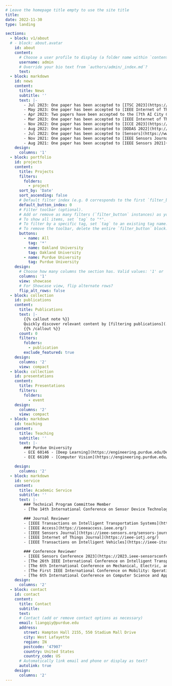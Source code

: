 ```yaml
---
# Leave the homepage title empty to use the site title
title:
date: 2022-11-30
type: landing

sections:
  - block: v1/about
  # - block: about.avatar
    id: about
    content:
      # Choose a user profile to display (a folder name within `content/authors/`)
      username: admin
      # Override your bio text from `authors/admin/_index.md`?
      text:
  - block: markdown
    id: news
    content:
      title: News
      subtitle: ''
      text: |-
        - Jul 2023: One paper has been accepted to [ITSC 2023](https://2023.ieee-itsc.org/).
        - May 2023: One paper has been accepted to [IEEE Internet of Things Journal](https://ieee-iotj.org/).
        - Apr 2023: Two papers have been accepted to the [7th AI City Challenge Workshop at CVPR 2023](https://www.aicitychallenge.org/). I am honored to have been invited as a speaker at [IV 2023 IoT in ITS Workshop](https://iot-in-its.github.io/iv2023) to present my work in federated learning.
        - Mar 2023: One paper has been accepted to [IEEE Internet of Things Journal](https://ieee-iotj.org/).
        - Nov 2022: One paper has been accepted to [ICCE 2023](https://icce.org/2023/).
        - Aug 2022: One paper has been accepted to [DDDAS 2022](http://1dddas.org/dddas2022). Our paper has been selected as an [issue cover](https://www.mdpi.com/1424-8220/22/15).
        - Jul 2022: One paper has been accepted to [Sensors](https://www.mdpi.com/journal/sensors).
        - Nov 2021: One paper has been accepted to [IEEE Sensors Journal](https://ieee-sensors.org/sensors-journal/).
        - Aug 2021: One paper has been accepted to [IEEE Sensors 2021](https://2021.ieee-sensorsconference.org/).
    design:
      columns: '1'
  - block: portfolio
    id: projects
    content:
      title: Projects
      filters:
        folders:
          - project
      sort_by: 'Date'
      sort_ascending: false
      # Default filter index (e.g. 0 corresponds to the first `filter_button` instance below).
      default_button_index: 0
      # Filter toolbar (optional).
      # Add or remove as many filters (`filter_button` instances) as you like.
      # To show all items, set `tag` to "*".
      # To filter by a specific tag, set `tag` to an existing tag name.
      # To remove the toolbar, delete the entire `filter_button` block.
      buttons:
        - name: All
          tag: '*'
        - name: Oakland University
          tag: Oakland University
        - name: Purdue University
          tag: Purdue University
    design:
      # Choose how many columns the section has. Valid values: '1' or '2'.
      columns: '1'
      view: showcase
      # For Showcase view, flip alternate rows?
      flip_alt_rows: false
  - block: collection
    id: publications
    content:
      title: Publications
      text: |-
        {{% callout note %}}
        Quickly discover relevant content by [filtering publications](./publication/).
        {{% /callout %}}
      count: 0
      filters:
        folders:
          - publication
        exclude_featured: true
    design:
      columns: '2'
      view: compact
  - block: collection
    id: presentations
    content:
      title: Presentations
      filters:
        folders:
          - event
    design:
      columns: '2'
      view: compact
  - block: markdown
    id: teaching
    content:
      title: Teaching
      subtitle: ''
      text: |-
        ### Purdue University
        - ECE 60146 - [Deep Learning](https://engineering.purdue.edu/DeepLearn/) <div style="text-align: right">Spring 2023</div>
        - ECE 66100 - [Computer Vision](https://engineering.purdue.edu/kak/computervision/), Fall 2022

    design:
      columns: '2'
  - block: markdown
    id: service
    content:
      title: Academic Service
      subtitle: ''
      text: |-
        ### Technical Program Committee Member
        - [The 14th International Conference on Sensor Device Technologies and Applications (SENSORDEVICES 2023)](https://www.iaria.org/conferences2023/SENSORDEVICES23.html)

        ### Journal Reviewer
        - [IEEE Transactions on Intelligent Transportation Systems](https://ieee-itss.org/pub/t-its/)
        - [IEEE Access](https://ieeeaccess.ieee.org/)
        - [IEEE Sensors Journal](https://ieee-sensors.org/sensors-journal/)
        - [IEEE Internet of Things Journal](https://ieee-iotj.org/)
        - [IEEE Transactions on Intelligent Vehicles](https://ieee-itss.org/pub/t-iv/)  

        ### Conference Reviewer
        - [IEEE Sensors Conference 2023](https://2023.ieee-sensorsconference.org/)
        - [The 26th IEEE International Conference on Intelligent Transportation Systems (ITSC 2023)](https://2023.ieee-itsc.org/)
        - [The 6th International Conference on Mechanical, Electric, and Industrial Engineering (MEIE 2023)](http://www.icmeie.com/)
        - [The First IEEE International Conference on Mobility: Operations, Services, and Technologies (MOST 2023)](https://ieeemobility.org/)
        - [The 6th International Conference on Computer Science and Application Engineering (CSAE 2022)](http://www.csaeconf.org/2022/)
    design:
      columns: '2'
  - block: contact
    id: contact
    content:
      title: Contact
      subtitle:
      text: 
      # Contact (add or remove contact options as necessary)
      email: liangqiy@purdue.edu
      address:
        street: Hampton Hall 2155, 550 Stadium Mall Drive
        city: West Lafayette
        region: IN
        postcode: '47907'
        country: United States
        country_code: US
      # Automatically link email and phone or display as text?
      autolink: true
    design:
      columns: '2'
---
```

